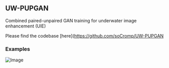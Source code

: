 ## UW-PUPGAN

Combined paired-unpaired GAN training for underwater image enhancement (UIE)

Please find the codebase [here](https://github.com/soCromp/UW-PUPGAN

### Examples
![Image]('imgs/scuba.png')
